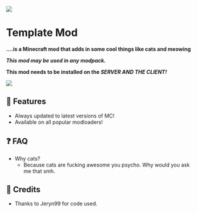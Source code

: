 <img src="https://i.imgur.com/U7JURNU.png">

# Template Mod
**....is a Minecraft mod that adds in some cool things like cats and meowing**

***This mod may be used in any modpack.***

**This mod needs to be installed on the _SERVER AND THE CLIENT!_**

<img src="https://i.imgur.com/7l8HnsL.png">

## 🤔 Features
- Always updated to latest versions of MC!
- Available on all popular modloaders!

## ❓ FAQ
- Why cats?
  - Because cats are fucking awesome you psycho. Why would you ask me that smh.

## 👏 Credits
- Thanks to Jeryn99 for code used.
